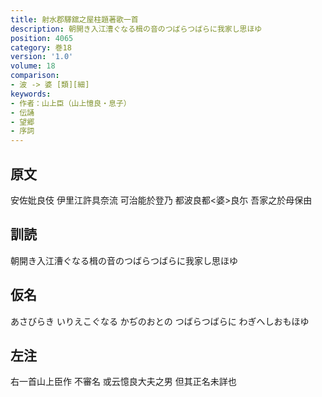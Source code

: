 ```yaml
---
title: 射水郡驛舘之屋柱題著歌一首
description: 朝開き入江漕ぐなる楫の音のつばらつばらに我家し思ほゆ
position: 4065
category: 巻18
version: '1.0'
volume: 18
comparison:
- 波 -> 婆 [類][細]
keywords:
- 作者：山上臣（山上憶良・息子）
- 伝誦
- 望郷
- 序詞
---
```


## 原文

安佐妣良伎 伊里江許具奈流 可治能於登乃 都波良都<婆>良尓 吾家之於母保由

## 訓読

朝開き入江漕ぐなる楫の音のつばらつばらに我家し思ほゆ

## 仮名

あさびらき いりえこぐなる かぢのおとの つばらつばらに わぎへしおもほゆ

## 左注

右一首山上臣作 不審名 或云憶良大夫之男 但其正名未詳也
